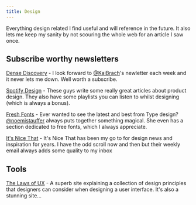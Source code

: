 ```yaml
---
title: Design
---
```


Everything design related I find useful and will reference in the future. It also lets me keep my sanity by not scouring the whole web for an article I saw once.

## Subscribe worthy newsletters

[Dense Discovery](https://www.densediscovery.com/) - I look forward to [@KaiBrach](https://twitter.com/kaibrach)'s newletter each week and it never lets me down. Well worth a subscribe.

[Spotify Design](https://spotify.design/) - These guys write some really great articles about product design. They also have some playlists you can listen to whilst designing (which is always a bonus).

[Fresh Fonts](https://www.getrevue.co/profile/freshfonts) - Ever wanted to see the latest and best from Type design? [@noemistauffer](https://twitter.com/noemistauffer) always puts together something magical. She even has a section dedicated to free fonts, which I always appreciate.

[It's Nice That](https://www.itsnicethat.com/newsletters) - It's Nice That has been my go to for design news and inspiration for years. I have the odd scroll now and then but their weekly email always adds some quality to my inbox

## Tools

[The Laws of UX](https://lawsofux.com/) - A superb site explaining a collection of design principles that designers can consider when designing a user interface. It's also a stunning site...
